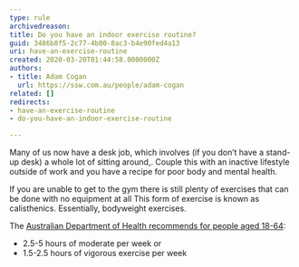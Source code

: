 ```yaml
---
type: rule
archivedreason: 
title: Do you have an indoor exercise routine?
guid: 3486b8f5-2c77-4b00-8ac3-b4e90fed4a13
uri: have-an-exercise-routine
created: 2020-03-20T01:44:58.0000000Z
authors:
- title: Adam Cogan
  url: https://ssw.com.au/people/adam-cogan
related: []
redirects:
- have-an-exercise-routine
- do-you-have-an-indoor-exercise-routine

---
```


Many of us now have a desk job, which involves (if you don’t have a stand-up desk) a whole lot of sitting around,. Couple this with an inactive lifestyle outside of work and you have a recipe for poor body and mental health.


<!--endintro-->

If you are unable to get to the gym there is still plenty of exercises that can be done with no equipment at all This form of exercise is known as calisthenics. Essentially, bodyweight exercises.

The [Australian Department of Health recommends for people aged 18-64](https&#58;//www1.health.gov.au/internet/main/publishing.nsf/Content/health-pubhlth-strateg-phys-act-guidelines#npa1864):

* 2.5-5 hours of moderate per week
or
* 1.5-2.5 hours of vigorous exercise per week
